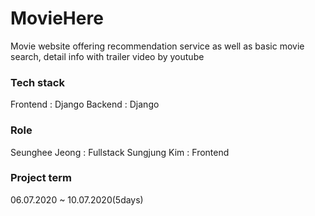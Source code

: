 # MovieHere
Movie website offering recommendation service as well as basic movie search, detail info with trailer video by youtube


### Tech stack
Frontend : Django
Backend : Django

### Role
Seunghee Jeong : Fullstack
Sungjung Kim : Frontend

### Project term
06.07.2020 ~ 10.07.2020(5days)
